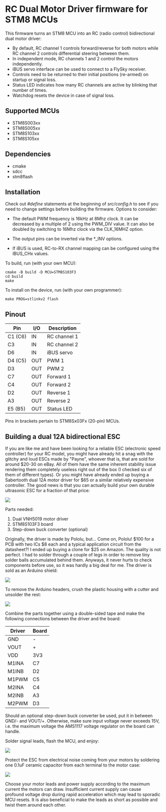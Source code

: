 RC Dual Motor Driver firmware for STM8 MCUs
===========================================

This firmware turns an STM8 MCU into an RC (radio control) bidirectional dual motor driver:

* By default, RC channel 1 controls forward/reverse for both motors while RC channel 2 controls differential steering between them.
* In independent mode, RC channels 1 and 2 control the motors independently.
* iBUS servo interface can be used to connect to a FlySky receiver.
* Controls need to be returned to their initial positions (re-armed) on startup or signal loss.
* Status LED indicates how many RC channels are active by blinking that number of times.
* Watchdog resets the device in case of signal loss.


Supported MCUs
--------------

+ STM8S003xx
+ STM8S005xx
+ STM8S103xx
+ STM8S105xx


Dependencies
------------

+ cmake
+ sdcc
+ stm8flash


Installation
------------

Check out _#define_ statements at the beginning of _src/config.h_ to see if you need to change settings before building the firmware. Options to consider:

* The default PWM frequency is 16kHz at 8Mhz clock. It can be decreased by a multiple of 2 using the PWM_DIV value. It can also be doubled by switching to 16Mhz clock via the CLK_16MHZ option.

* The output pins can be inverted via the *_INV options.

* If iBUS is used, RC-to-RX channel mapping can be configured using the IBUS_CHx values.


To build, run (with your own MCU):

    cmake -B build -D MCU=STM8S103F3
	cd build
    make

To install on the device, run (with your own programmer):

	make PROG=stlinkv2 flash


Pinout
------

| Pin     | I/O | Description    |
|---------|-----|----------------|
| C1 (C6) | IN  | RC channel 1   |
| C3      | IN  | RC channel 2   |
| D6      | IN  | iBUS servo     |
| D4 (C5) | OUT | PWM 1          |
| D3      | OUT | PWM 2          |
| C7      | OUT | Forward 1      |
| C4      | OUT | Forward 2      |
| D2      | OUT | Reverse 1      |
| A3      | OUT | Reverse 2      |
| E5 (B5) | OUT | Status LED     |

Pins in brackets pertain to STM8Sx03Fx (20-pin) MCUs.


Building a dual 12A bidirectional ESC
-------------------------------------

If you are like me and have been looking for a reliable ESC (electronic speed controller) for your RC model, you might have already hit a snag with the glitchy and loud ESCs made by "Payne", whoever that is, that are sold for around $20-30 on eBay. All of them have the same inherent stability issue rendering them completely useless right out of the box (I checked six of them of different types). Or you might have already ended up buying a Sabertooth dual 12A motor driver for $65 or a similar relatively expensive controller. The good news is that you can actually build your own durable ultrasonic ESC for a fraction of that price:

![](img/esc1.jpg)

Parts needed:

1. Dual VNH5019 motor driver
2. STM8S103F3 board
3. Step-down buck converter (optional)

Originally, the driver is made by Pololu, but... Come on, Pololu! $100 for a PCB with two ICs $8 each and a typical application circuit from the datasheet?! I ended up buying a clone for $25 on Amazon. The quality is not perfect. I had to solder through a couple of legs in order to remove tiny solder balls accumulated behind them. Anyways, it never hurts to check components before use, so it was hardly a big deal for me. The driver is sold as an Arduino shield:

![](img/parts1.jpg)

To remove the Arduino headers, crush the plastic housing with a cutter and unsolder the rest:

![](img/parts2.jpg)

Combine the parts together using a double-sided tape and make the following connections between the driver and the board:

| Driver | Board |
|--------|-------|
| GND    | -     |
| VOUT   | +     |
| VDD    | 3V3   |
| M1INA  | C7    |
| M1INB  | D2    |
| M1PWM  | C5    |
| M2INA  | C4    |
| M2INB  | A3    |
| M2PWM  | D3    |

Should an optional step-down buck converter be used, put it in between GND/- and VOUT/+. Otherwise, make sure input voltage never exceeds 15V, i.e. the maximum voltage the AMS1117 voltage regulator on the board can handle.

Solder signal leads, flash the MCU, and enjoy:

![](img/esc2.jpg)

Protect the ESC from electrical noise coming from your motors by soldering one 0.1uF ceramic capacitor from each terminal to the motor case:

![](img/caps.png)

Choose your motor leads and power supply according to the maximum current the motors can draw. Insufficient current supply can cause profound voltage drop during rapid acceleration which may lead to sporadic MCU resets. It is also beneficial to make the leads as short as possible and twist them around each other.
